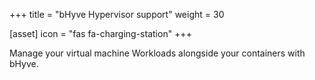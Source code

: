 +++
title = "bHyve Hypervisor support"
weight = 30

[asset]
    icon = "fas fa-charging-station"
+++

Manage your virtual machine Workloads alongside your containers with bHyve.